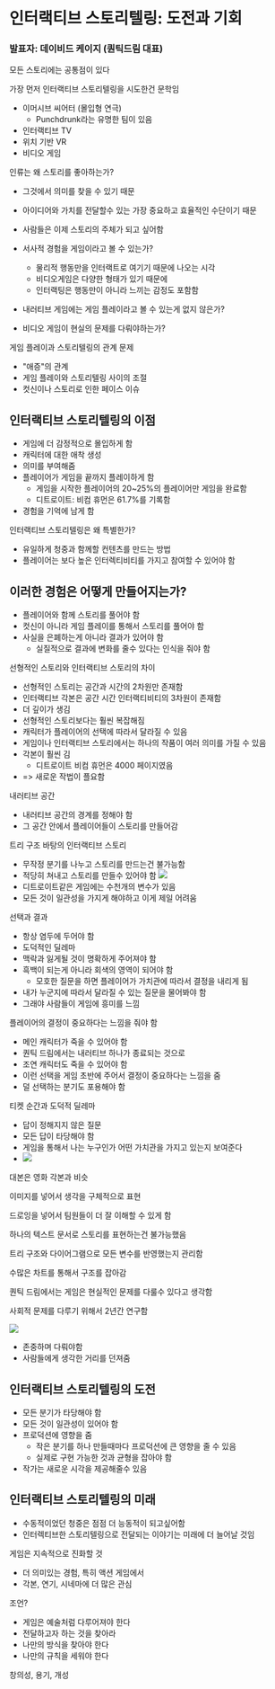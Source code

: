 # 인터랙티브 스토리텔링: 도전과 기회
### 발표자: 데이비드 케이지 (퀀틱드림 대표)

모든 스토리에는 공통점이 있다

가장 먼저 인터랙티브 스토리텔링을 시도한건 문학임

* 이머시브 씨어터 (몰입형 연극)
  * Punchdrunk라는 유명한 팀이 있음
* 인터랙티브 TV
* 위치 기반 VR
* 비디오 게임

인류는 왜 스토리를 좋아하는가?
* 그것에서 의미를 찾을 수 있기 때문
* 아이디어와 가치를 전달할수 있는 가장 중요하고 효율적인 수단이기 때문
* 사람들은 이제 스토리의 주체가 되고 싶어함


* 서사적 경험을 게임이라고 볼 수 있는가?
  * 물리적 행동만을 인터랙트로 여기기 때문에 나오는 시각
  * 비디오게임은 다양한 형태가 있기 때문에 
  * 인터랙팅은 행동만이 아니라 느끼는 감정도 포함함
* 내러티브 게임에는 게임 플레이라고 볼 수 있는게 없지 않은가?
* 비디오 게임이 현실의 문제를 다뤄야하는가?

게임 플레이과 스토리텔링의 관계 문제
* "애증"의 관계
* 게임 플레이와 스토리텔링 사이의 조절
* 컷신이나 스토리로 인한 페이스 이슈

## 인터랙티브 스토리텔링의 이점
* 게임에 더 감정적으로 몰입하게 함
* 캐릭터에 대한 애착 생성
* 의미를 부여해줌
* 플레이어가 게임을 끝까지 플레이하게 함
  * 게임을 시작한 플레이어의 20~25%의 플레이어만 게임을 완료함
  * 디트로이트: 비컴 휴먼은 61.7%를 기록함
* 경험을 기억에 남게 함

인터랙티브 스토리텔링은 왜 특별한가?
* 유일하게 청중과 함께할 컨텐츠를 만드는 방법
* 플레이어는 보다 높은 인터렉티비티를 가지고 참여할 수 있어야 함

## 이러한 경험은 어떻게 만들어지는가?
* 플레이어와 함께 스토리를 풀어야 함
* 컷신이 아니라 게임 플레이를 통해서 스토리를 풀어야 함
* 사실을 은폐하는게 아니라 결과가 있어야 함
  * 실질적으로 결과에 변화를 줄수 있다는 인식을 줘야 함

선형적인 스토리와 인터랙티브 스토리의 차이
* 선형적인 스토리는 공간과 시간의 2차원만 존재함
* 인터랙티브 각본은 공간 시간 인터랙티비티의 3차원이 존재함
* 더 깊이가 생김
* 선형적인 스토리보다는 훨씬 복잡해짐
* 캐릭터가 플레이어의 선택에 따라서 달라질 수 있음
* 게임이나 인터랙티브 스토리에서는 하나의 작품이 여러 의미를 가질 수 있음
* 각본이 훨씬 김
  * 디트로이트 비컴 휴먼은 4000 페이지였음
* => 새로운 작법이 플요함

내러티브 공간
* 내러티브 공간의 경계를 정해야 함
* 그 공간 안에서 플레이어들이 스토리를 만들어감

트리 구조 바탕의 인터랙티브 스토리
* 무작정 분기를 나누고 스토리를 만드는건 불가능함
* 적당히 쳐내고 스토리를 만들수 있어야 함
![](statics/image-1.jpg)
* 디트로이트같은 게임에는 수천개의 변수가 있음
* 모든 것이 일관성을 가지게 해야하고 이게 제일 어려움

선택과 결과
* 항상 염두에 두어야 함
* 도덕적인 딜레마
* 맥락과 잃게될 것이 명확하게 주어져야 함
* 흑백이 되는게 아니라 회색의 영역이 되어야 함
  * 모호한 질문을 하면 플레이어가 가치관에 따라서 결정을 내리게 됨
* 내가 누군지에 따라서 달라질 수 있는 질문을 물어봐야 함
* 그래야 사람들이 게임에 흥미를 느낌

플레이어의 결정이 중요하다는 느낌을 줘야 함
* 메인 캐릭터가 죽을 수 있어야 함
* 퀀틱 드림에서는 내러티브 하나가 종료되는 것으로
* 조연 캐릭터도 죽을 수 있어야 함
* 이런 선택을 게임 초반에 주어서 결정이 중요하다는 느낌을 줌
* 덜 선택하는 분기도 포용해야 함

티켓 순간과 도덕적 딜레마
* 답이 정해지지 않은 질문
* 모든 답이 타당해야 함
* 게임을 통해서 나는 누구인가 어떤 가치관을 가지고 있는지 보여준다
* ![](statics/image-2.jpg)

대본은 영화 각본과 비슷

이미지를 넣어서 생각을 구체적으로 표현

드로잉을 넣어서 팀원들이 더 잘 이해할 수 있게 함

하나의 텍스트 문서로 스토리를 표현하는건 불가능했음

트리 구조와 다이어그램으로 모든 변수를 반영했는지 관리함

수많은 차트를 통해서 구조를 잡아감

퀀틱 드림에서는 게임은 현실적인 문제를 다룰수 있다고 생각함

사회적 문제를 다루기 위해서 2년간 연구함

![](statics/image-3.jpg)

* 존중하며 다뤄야함
* 사람들에게 생각한 거리를 던져줌

## 인터랙티브 스토리텔링의 도전
* 모든 분기가 타당해야 함
* 모든 것이 일관성이 있어야 함
* 프로덕션에 영향을 줌
  * 작은 분기를 하나 만들때마다 프로덕션에 큰 영향을 줄 수 있음
  * 실제로 구현 가능한 것과 균형을 잡아야 함
* 작가는 새로운 시각을 제공해줄수 있음

## 인터랙티브 스토리텔링의 미래
* 수동적이었던 청중은 점점 더 능동적이 되고싶어함
* 인터렉티브한 스토리텔링으로 전달되는 이야기는 미래에 더 늘어날 것임

게임은 지속적으로 진화할 것
* 더 의미있는 경험, 특히 액션 게임에서
* 각본, 연기, 시네마에 더 많은 관심

조언?
* 게임은 예술처럼 다루어져야 한다
* 전달하고자 하는 것을 찾아라
* 나만의 방식을 찾아야 한다
* 나만의 규칙을 세워야 한다

창의성, 용기, 개성
